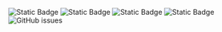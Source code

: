 ![Static Badge](https://img.shields.io/badge/blacklists-61-000000) ![Static Badge](https://img.shields.io/badge/blacklisted-2944323-cc0000) ![Static Badge](https://img.shields.io/badge/whitelisted-2254-00CC00) ![Static Badge](https://img.shields.io/badge/streaming_blacklist-28107-000000) ![GitHub issues](https://img.shields.io/github/issues/fabriziosalmi/blacklists)

